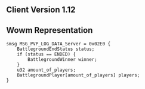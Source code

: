 ## Client Version 1.12

## Wowm Representation
```rust,ignore
smsg MSG_PVP_LOG_DATA_Server = 0x02E0 {
    BattlegroundEndStatus status;    
    if (status == ENDED) {        
        BattlegroundWinner winner;        
    }    
    u32 amount_of_players;    
    BattlegroundPlayer[amount_of_players] players;    
}

```
